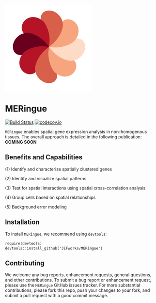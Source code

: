 ![](tools/img/meringue_logo.svg)
# MERingue

[![Build Status](https://travis-ci.org/JEFworks/MERingue.svg?branch=master)](https://travis-ci.org/JEFworks/MERingue)
[![codecov.io](https://codecov.io/github/JEFworks/MERingue/coverage.svg?branch=master)](https://codecov.io/github/JEFworks/MERingue?branch=master)


`MERingue` enables spatial gene expression analysis in non-homogenous tissues. The overall approach is detailed in the following publication: **COMING SOON**

## Benefits and Capabilities

(1) Identify and characterize spatially clustered genes

(2) Identify and visualize spatial patterns

(3) Test for spatial interactions using spatial cross-correlation analysis

(4) Group cells based on spatial relationships

(5) Background error modeling

## Installation

To install `MERingue`, we recommend using `devtools`:
```
require(devtools)
devtools::install_github('JEFworks/MERingue')
```

## Contributing

We welcome any bug reports, enhancement requests, general questions, and other contributions. To submit a bug report or enhancement request, please use the `MERingue` GitHub issues tracker. For more substantial contributions, please fork this repo, push your changes to your fork, and submit a pull request with a good commit message.
